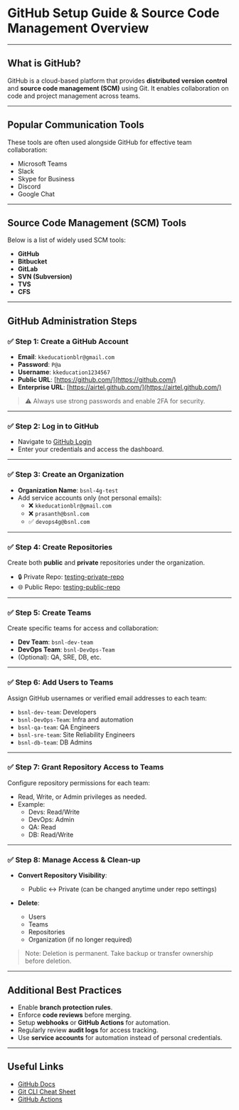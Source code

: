 # GitHub Setup Guide & Source Code Management Overview

---

## What is GitHub?

GitHub is a cloud-based platform that provides **distributed version control** and **source code management (SCM)** using Git. It enables collaboration on code and project management across teams.

---

## Popular Communication Tools

These tools are often used alongside GitHub for effective team collaboration:

- Microsoft Teams
- Slack
- Skype for Business
- Discord
- Google Chat

---

## Source Code Management (SCM) Tools

Below is a list of widely used SCM tools:

- **GitHub**
- **Bitbucket**
- **GitLab**
- **SVN (Subversion)**
- **TVS**
- **CFS**

---

## GitHub Administration Steps

### ✅ Step 1: Create a GitHub Account

- **Email**: `kkeducationblr@gmail.com`
- **Password**: `P@a`
- **Username**: `kkeducation1234567`
- **Public URL**: [https://github.com/](https://github.com/)
- **Enterprise URL**: [https://airtel.github.com/](https://airtel.github.com/)

> ⚠️ Always use strong passwords and enable 2FA for security.

---

### ✅ Step 2: Log in to GitHub

- Navigate to [GitHub Login](https://github.com/login)
- Enter your credentials and access the dashboard.

---

### ✅ Step 3: Create an Organization

- **Organization Name**: `bsnl-4g-test`
- Add service accounts only (not personal emails):
  - ❌ `kkeducationblr@gmail.com`
  - ❌ `prasanth@bsnl.com`
  - ✅ `devops4g@bsnl.com`

---

### ✅ Step 4: Create Repositories

Create both **public** and **private** repositories under the organization.

- 🔒 Private Repo: [testing-private-repo](https://github.com/bsnl-4g-test/testing-private-repo)
- 🌐 Public Repo: [testing-public-repo](https://github.com/bsnl-4g-test/testing-public-repo)

---

### ✅ Step 5: Create Teams

Create specific teams for access and collaboration:

- **Dev Team**: `bsnl-dev-team`
- **DevOps Team**: `bsnl-DevOps-Team`
- (Optional): QA, SRE, DB, etc.

---

### ✅ Step 6: Add Users to Teams

Assign GitHub usernames or verified email addresses to each team:

- `bsnl-dev-team`: Developers
- `bsnl-DevOps-Team`: Infra and automation
- `bsnl-qa-team`: QA Engineers
- `bsnl-sre-team`: Site Reliability Engineers
- `bsnl-db-team`: DB Admins

---

### ✅ Step 7: Grant Repository Access to Teams

Configure repository permissions for each team:

- Read, Write, or Admin privileges as needed.
- Example:
  - Devs: Read/Write
  - DevOps: Admin
  - QA: Read
  - DB: Read/Write

---

### ✅ Step 8: Manage Access & Clean-up

- **Convert Repository Visibility**:
  - Public ↔ Private (can be changed anytime under repo settings)

- **Delete**:
  - Users
  - Teams
  - Repositories
  - Organization (if no longer required)

> Note: Deletion is permanent. Take backup or transfer ownership before deletion.

---

## Additional Best Practices

- Enable **branch protection rules**.
- Enforce **code reviews** before merging.
- Setup **webhooks** or **GitHub Actions** for automation.
- Regularly review **audit logs** for access tracking.
- Use **service accounts** for automation instead of personal credentials.

---

## Useful Links

- [GitHub Docs](https://docs.github.com/)
- [Git CLI Cheat Sheet](https://education.github.com/git-cheat-sheet-education.pdf)
- [GitHub Actions](https://docs.github.com/en/actions)
